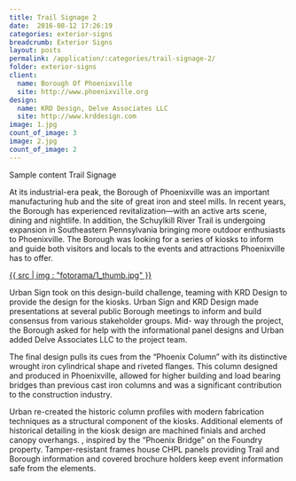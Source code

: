 ```yaml
---
title: Trail Signage 2
date:  2016-08-12 17:26:19
categories: exterior-signs
breadcrumb: Exterior Signs
layout: posts
permalink: /application/:categories/trail-signage-2/
folder: exterior-signs
client:
  name: Borough Of Phoenixville
  site: http://www.phoenixville.org
design: 
  name: KRD Design, Delve Associates LLC
  site: http://www.krddesign.com
image: 1.jpg
count_of_image: 3
image: 2.jpg
count_of_image: 2
---
```


<div class="col-xs-12 col-sm-12 col-md-12 col-lg-12">
Sample content Trail Signage
  <p class="application-item__content application-item__content--top">
    At its industrial-era peak, the Borough of Phoenixville was an important manufacturing hub and the site of great iron and steel mills. In recent years, the Borough has experienced revitalization—with an active arts scene, dining and nightlife. In addition, the Schuylkill River Trail is undergoing expansion in Southeastern Pennsylvania bringing more outdoor enthusiasts to Phoenixville. The Borough was looking for a series of kiosks to inform and guide both visitors and locals to the events and attractions Phoenixville has to offer.
  </p>
  <div class="fotorama application-item__slider" data-nav="thumbs" data-thumbheight="109" border-width="3">
    <a {{ href | img : "fotorama/1.jpg" }}>{{ src | img : "fotorama/1_thumb.jpg" }}</a>
  </div>
  <div class="visible-xs application-item__icon-slider">
      <i class="icon-swipe"></i>
    </div>
  <p class="application-item__content application-item__content--bottom">
    Urban Sign took on this design-build challenge, teaming with KRD Design to provide the design for the kiosks. Urban Sign and KRD Design made presentations at several public Borough meetings to inform and build consensus from various stakeholder groups. Mid- way through the project, the Borough asked for help with the informational panel designs and Urban added Delve Associates LLC to the project team.
  </p>
  <p class="application-item__content application-item__content--bottom">
    The final design pulls its cues from the “Phoenix Column” with its distinctive wrought iron cylindrical shape and riveted flanges. This column designed and produced in Phoenixville, allowed for higher building and load bearing bridges than previous cast iron columns and was a significant contribution to the construction industry.
  </p>
  <p class="application-item__content application-item__content--bottom">
    Urban re-created the historic column profiles with modern fabrication techniques as a structural component of the kiosks. Additional elements of historical detailing in the kiosk design are machined finials and arched canopy overhangs. , inspired by the “Phoenix Bridge” on the Foundry property. Tamper-resistant frames house CHPL panels providing Trail and Borough information and covered brochure holders keep event information safe from the elements.
  </p>
</div>
